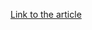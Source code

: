 [Link to the article](https://www.bleepingcomputer.com/news/security/police-seizes-largest-german-online-crime-marketplace-arrests-admin/)
